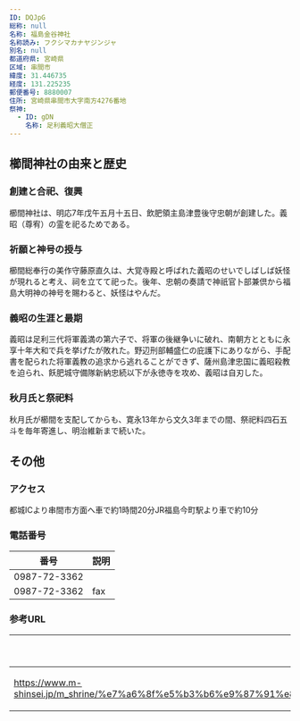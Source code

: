 ```yaml
---
ID: DQJpG
総称: null
名称: 福島金谷神社
名称読み: フクシマカナヤジンジャ
別名: null
都道府県: 宮崎県
区域: 串間市
緯度: 31.446735
経度: 131.225235
郵便番号: 8880007
住所: 宮崎県串間市大字南方4276番地
祭神:
  - ID: gDN
    名称: 足利義昭大僧正
---
```


## 櫛間神社の由来と歴史

### 創建と合祀、復興

櫛間神社は、明応7年戊午五月十五日、飲肥領主島津豊後守忠朝が創建した。義昭（尊宥）の霊を祀るためである。

### 祈願と神号の授与

櫛間総奉行の美作守藤原直久は、大覚寺殿と呼ばれた義昭のせいでしばしば妖怪が現れると考え、祠を立てて祀った。後年、忠朝の奏請で神祇官卜部兼倶から福島大明神の神号を賜わると、妖怪はやんだ。

### 義昭の生涯と最期

義昭は足利三代将軍義満の第六子で、将軍の後継争いに破れ、南朝方とともに永享十年大和で兵を挙げたが敗れた。野辺刑部輔盛仁の庇護下にありながら、手配書を配られた将軍義教の追求から逃れることができず、薩州島津忠国に義昭殺教を迫られ、飫肥城守備隊新納忠続以下が永徳寺を攻め、義昭は自刃した。

### 秋月氏と祭祀料

秋月氏が櫛間を支配してからも、寛永13年から文久3年までの間、祭祀料四石五斗を毎年寄進し、明治維新まで続いた。

## その他

### アクセス

都城ICより串間市方面へ車で約1時間20分JR福島今町駅より車で約10分

### 電話番号

| 番号         | 説明 |
| ------------ | ---- |
| 0987-72-3362 |      |
| 0987-72-3362 | fax  |

### 参考URL

| URL                                                                                                                                                                                                            | 説明   |
| -------------------------------------------------------------------------------------------------------------------------------------------------------------------------------------------------------------- | ------ |
| https://www.m-shinsei.jp/m_shrine/%e7%a6%8f%e5%b3%b6%e9%87%91%e8%b0%b7%e7%a5%9e%e7%a4%be%ef%bc%88%e3%81%b5%e3%81%8f%e3%81%97%e3%81%be%e3%81%8b%e3%81%aa%e3%82%84%e3%81%98%e3%82%93%e3%81%98%e3%82%83%ef%bc%89/ | 神社庁 |

